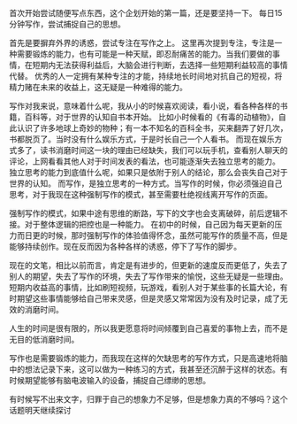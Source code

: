 首次开始尝试随便写点东西，这个企划开始的第一篇，还是要坚持一下。
每日15分钟写作，尝试捕捉自己的思想。

首先是要摒弃外界的诱惑，尝试专注在写作之上。
这里再次提到专注，专注是一种需要锻炼的能力，也有可能是一种天赋，即忍耐痛苦的能力。当我们要做的事情，在短期内无法获得利益后，大脑会进行判断，去选择一些短期利益较高的事情代替。
优秀的人一定拥有某种专注的才能，持续地长时间地对抗自己的短视，将精力赌在未来的收益上，这无疑是一种难得的能力。

写作对我来说，意味着什么呢，我从小的时候喜欢阅读，看小说，看各种各样的书籍，百科等，对于世界的认知自书本开始。
比如小时候看的《有毒的动植物》，自此认识了许多地球上奇妙的物种；有一本不知名的百科全书，买来翻弄了好几次，书都脱页了。当时没有什么娱乐方式，于是时长自己一个人看书。
而现在娱乐方式多了，读书消磨时间这一块的理由已经缺失，我们可以玩手机，查看别人聊天的评论，上网看看其他人对于时间发表的看法，也可能逐渐失去独立思考的能力。
独立思考的能力到底值什么呢，如果只是依附于别人的结论，那么会丧失自己对于世界的认知。
而写作，是独立思考的一种方式。当写作的时候，你必须强迫自己思考，对于我现在这种强制写作的模式，甚至需要杜绝视线离开写作的页面。

强制写作的模式，如果中途有思维的断路，写下的文字也会支离破碎，前后逻辑不接。对于整体逻辑的把控也是一种能力。
在初中的时候，自己因为每天更新的压力而日更的时候，那时强制写作的体验值得怀念，虽然可能写作的质量不高，但是能够持续创作。现在反而因为各种各样的诱惑，停下了写作的脚步。

现在的文笔，相比以前而言，肯定是有进步的，但更新的速度反而更低了，失去了别人的期望，失去了写作的环境，失去了写作带来的愉悦，这些无疑是一些理由。短期内收益高的事情，比如刷短视频，玩游戏，看别人对于某些事的长篇大论，有时期望这些事情能够给自己带来灵感，但是灵感又常常因为没有及时记录，成了无效的消磨时间。

人生的时间是很有限的，所以我更愿意将时间倾覆到自己喜爱的事物上去，而不是无目的低消磨时间。

写作也是需要锻炼的能力，而我现在这样的欠缺思考的写作方式，只是高速地将脑中的想法记录下来，这可以做为一种练习的方式，我甚至还沉醉于这样的状态。有时候期望能够有脑电波输入的设备，捕捉自己缥缈的思想。

有时候写不出来文字，归罪于自己的想象力不足够，但是想象力真的不够吗？这个话题明天继续探讨